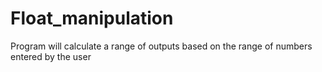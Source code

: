 # Float_manipulation
Program will calculate a range of outputs based on the range of numbers entered by the user
